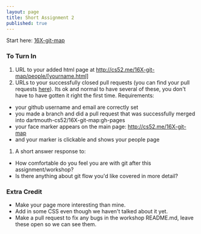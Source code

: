 ```yaml
---
layout: page
title: Short Assignment 2
published: true
---
```


Start here:
[16X-git-map](https://github.com/dartmouth-cs52/16X-git-map)


### To Turn In

1. URL to your added html page at http://cs52.me/16X-git-map/people/[yourname.html]
1. URLs to your successfully closed pull requests (you can find your pull requests [here](https://github.com/dartmouth-cs52/16X-git-map/pulls?q=is%3Apr+is%3Aclosed)). Its ok and normal to have several of these, you don't have to have gotten it right the first time. Requirements:
  * your github username and email are correctly set
  * you made a branch and did a pull request that was successfully merged into dartmouth-cs52/16X-git-map:gh-pages
  * your face marker appears on the main page:  http://cs52.me/16X-git-map
  * and your marker is clickable and shows your people page
1. A short answer response to:
  * How comfortable do you feel you are with git after this assignment/workshop?
  * Is there anything about git flow you'd like covered in more detail?

### Extra Credit

* Make your page more interesting than mine.
* Add in some CSS even though we haven't talked about it yet.
* Make a pull request to fix any bugs in the workshop README.md, leave these open so we can see them.
